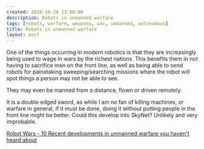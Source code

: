 ```yaml
---
created: 2010-10-20 13:08:00
description: Robots in unmanned warfare
tags: [robots, warfare, weapons, uav, unmanned, autonomous]
title: Robots in unmanned warfare
layout: post
---
```

 <p>
  One of the things occurring in modern robotics is that they are increasingly being used to wage in wars by the richest nations. This benefits them in not having to sacrifice men on the front line, as well as being able to send robots for painstaking sweeping/searching missions where the robot will spot things a person may not be able to see.
 </p>
 <p>
  They may even be manned from a distance, flown or driven remotely.
 </p>
 <p>
  It is a double edged sword, as while I am no fan of killing machines, or warfare in general, if it must be done, doing it without putting people in the front line might be better. Could this develop into SkyNet? Unlikely and very improbable.
 </p>
 <p>
  <a href="http://www.criminaljusticedegrees.com/robot-wars-10-recent-developments-in-unmanned-warfare-you-havent-heard-about" >
   Robot Wars - 10 Recent developments in unmanned warfare you haven't heard about
  </a>
 </p>
